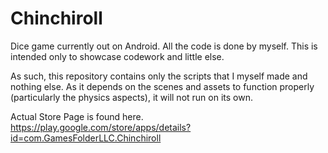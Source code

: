# Chinchiroll
Dice game currently out on Android. All the code is done by myself. 
This is intended only to showcase codework and little else.

As such, this repository contains only the scripts that I myself made and nothing else. As it depends on the scenes and assets to function properly (particularly the physics aspects), it will not run on its own.

Actual Store Page is found here. https://play.google.com/store/apps/details?id=com.GamesFolderLLC.Chinchiroll
